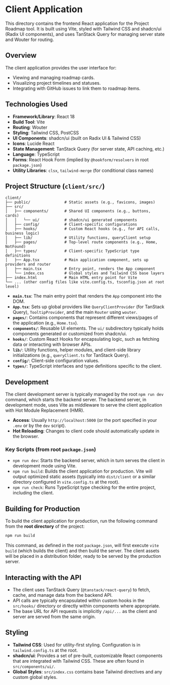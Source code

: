 # Client Application

This directory contains the frontend React application for the Project Roadmap tool. It is built using Vite, styled with Tailwind CSS and shadcn/ui (Radix UI components), and uses TanStack Query for managing server state and Wouter for routing.

## Overview

The client application provides the user interface for:
*   Viewing and managing roadmap cards.
*   Visualizing project timelines and statuses.
*   Integrating with GitHub issues to link them to roadmap items.

## Technologies Used

*   **Framework/Library**: React 18
*   **Build Tool**: Vite
*   **Routing**: Wouter
*   **Styling**: Tailwind CSS, PostCSS
*   **UI Components**: shadcn/ui (built on Radix UI & Tailwind CSS)
*   **Icons**: Lucide React
*   **State Management**: TanStack Query (for server state, API caching, etc.)
*   **Language**: TypeScript
*   **Forms**: React Hook Form (implied by `@hookform/resolvers` in root `package.json`)
*   **Utility Libraries**: `clsx`, `tailwind-merge` (for conditional class names)

## Project Structure (`client/src/`)

```
client/
├── public/               # Static assets (e.g., favicons, images)
├── src/
│   ├── components/       # Shared UI components (e.g., buttons, cards)
│   │   └── ui/           # shadcn/ui generated components
│   ├── config/           # Client-specific configurations
│   ├── hooks/            # Custom React hooks (e.g., for API calls, business logic)
│   ├── lib/              # Utility functions, queryClient setup
│   ├── pages/            # Top-level route components (e.g., Home, NotFound)
│   ├── types/            # Client-specific TypeScript type definitions
│   ├── App.tsx           # Main application component, sets up providers and router
│   ├── main.tsx          # Entry point, renders the App component
│   └── index.css         # Global styles and Tailwind CSS base layers
├── index.html            # Main HTML entry point for Vite
└── ... (other config files like vite.config.ts, tsconfig.json at root level)
```

*   **`main.tsx`**: The main entry point that renders the `App` component into the DOM.
*   **`App.tsx`**: Sets up global providers like `QueryClientProvider` (for TanStack Query), `TooltipProvider`, and the main `Router` using `wouter`.
*   **`pages/`**: Contains components that represent different views/pages of the application (e.g., `Home.tsx`).
*   **`components/`**: Reusable UI elements. The `ui/` subdirectory typically holds components generated or customized from shadcn/ui.
*   **`hooks/`**: Custom React Hooks for encapsulating logic, such as fetching data or interacting with browser APIs.
*   **`lib/`**: Utility functions, helper modules, and client-side library initializations (e.g., `queryClient.ts` for TanStack Query).
*   **`config/`**: Client-side configuration values.
*   **`types/`**: TypeScript interfaces and type definitions specific to the client.

## Development

The client development server is typically managed by the root `npm run dev` command, which starts the backend server. The backend server, in development mode, uses Vite as middleware to serve the client application with Hot Module Replacement (HMR).

*   **Access**: Usually `http://localhost:5000` (or the port specified in your `.env` or by the `dev` script).
*   **Hot Reloading**: Changes to client code should automatically update in the browser.

### Key Scripts (from root `package.json`)

*   `npm run dev`: Starts the backend server, which in turn serves the client in development mode using Vite.
*   `npm run build`: Builds the client application for production. Vite will output optimized static assets (typically into `dist/client` or a similar directory configured in `vite.config.ts` at the root).
*   `npm run check`: Runs TypeScript type checking for the entire project, including the client.

## Building for Production

To build the client application for production, run the following command from the **root directory** of the project:

```bash
npm run build
```

This command, as defined in the root `package.json`, will first execute `vite build` (which builds the client) and then build the server. The client assets will be placed in a distribution folder, ready to be served by the production server.

## Interacting with the API

*   The client uses TanStack Query (`@tanstack/react-query`) to fetch, cache, and manage data from the backend API.
*   API calls are typically encapsulated within custom hooks in the `src/hooks/` directory or directly within components where appropriate.
*   The base URL for API requests is implicitly `/api/...` as the client and server are served from the same origin.

## Styling

*   **Tailwind CSS**: Used for utility-first styling. Configuration is in `tailwind.config.ts` at the root.
*   **shadcn/ui**: Provides a set of pre-built, customizable React components that are integrated with Tailwind CSS. These are often found in `src/components/ui/`.
*   **Global Styles**: `src/index.css` contains base Tailwind directives and any custom global styles. 